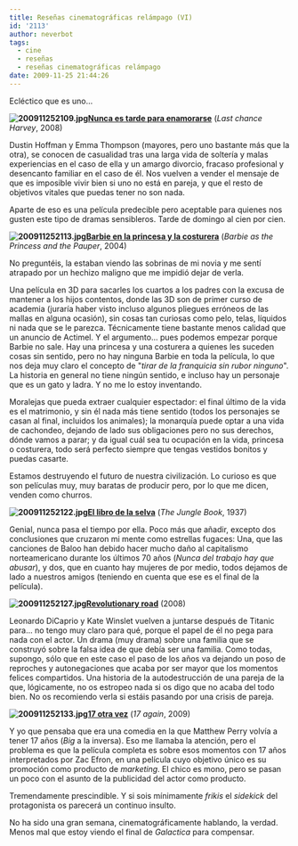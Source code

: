 ```yaml
---
title: Reseñas cinematográficas relámpago (VI)
id: '2113'
author: neverbot
tags:
  - cine
  - reseñas
  - reseñas cinematográficas relámpago
date: 2009-11-25 21:44:26
---
```


Ecléctico que es uno...

**![200911252109.jpg](./resenas-cinematograficas-relampago-vi/200911252109.jpg)[Nunca es tarde para enamorarse](http://www.imdb.com/title/tt1046947/)** (_Last chance Harvey_, 2008)

Dustin Hoffman y Emma Thompson (mayores, pero uno bastante más que la otra), se conocen de casualidad tras una larga vida de soltería y malas experiencias en el caso de ella y un amargo divorcio, fracaso profesional y desencanto familiar en el caso de él. Nos vuelven a vender el mensaje de que es imposible vivir bien si uno no está en pareja, y que el resto de objetivos vitales que puedas tener no son nada.

Aparte de eso es una película predecible pero aceptable para quienes nos gusten este tipo de dramas sensibleros. Tarde de domingo al cien por cien.

**![200911252113.jpg](./resenas-cinematograficas-relampago-vi/200911252113.jpg)[Barbie en la princesa y la costurera](http://www.imdb.com/title/tt0426955/)** (_Barbie as the Princess and the Pauper_, 2004)

No preguntéis, la estaban viendo las sobrinas de mi novia y me sentí atrapado por un hechizo maligno que me impidió dejar de verla.

Una película en 3D para sacarles los cuartos a los padres con la excusa de mantener a los hijos contentos, donde las 3D son de primer curso de academia (juraría haber visto incluso algunos pliegues erróneos de las mallas en alguna ocasión), sin cosas tan curiosas como pelo, telas, líquidos ni nada que se le parezca. Técnicamente tiene bastante menos calidad que un anuncio de Actimel. Y el argumento... pues podemos empezar porque Barbie no sale. Hay una princesa y una costurera a quienes les suceden cosas sin sentido, pero no hay ninguna Barbie en toda la película, lo que nos deja muy claro el concepto de "_tirar de la franquicia sin rubor ninguno_". La historia en general no tiene ningún sentido, e incluso hay un personaje que es un gato y ladra. Y no me lo estoy inventando.

Moralejas que pueda extraer cualquier espectador: el final último de la vida es el matrimonio, y sin él nada más tiene sentido (todos los personajes se casan al final, incluidos los animales); la monarquía puede optar a una vida de cachondeo, dejando de lado sus obligaciones pero no sus derechos, dónde vamos a parar; y da igual cuál sea tu ocupación en la vida, princesa o costurera, todo será perfecto siempre que tengas vestidos bonitos y puedas casarte.

Estamos destruyendo el futuro de nuestra civilización. Lo curioso es que son películas muy, muy baratas de producir pero, por lo que me dicen, venden como churros.

**![200911252122.jpg](./resenas-cinematograficas-relampago-vi/200911252122.jpg)[El libro de la selva](http://www.imdb.com/title/tt0061852/)** (_The Jungle Book_, 1937)

Genial, nunca pasa el tiempo por ella. Poco más que añadir, excepto dos conclusiones que cruzaron mi mente como estrellas fugaces: Una, que las canciones de Baloo han debido hacer mucho daño al capitalismo norteamericano durante los últimos 70 años (_Nunca del trabajo hay que abusar_), y dos, que en cuanto hay mujeres de por medio, todos dejamos de lado a nuestros amigos (teniendo en cuenta que ese es el final de la película).

**![200911252127.jpg](./resenas-cinematograficas-relampago-vi/200911252127.jpg)[Revolutionary road](http://www.imdb.com/title/tt0959337/)** (2008)

Leonardo DiCaprio y Kate Winslet vuelven a juntarse después de Titanic para... no tengo muy claro para qué, porque el papel de él no pega para nada con el actor. Un drama (muy drama) sobre una familia que se construyó sobre la falsa idea de que debía ser una familia. Como todas, supongo, sólo que en este caso el paso de los años va dejando un poso de reproches y autonegaciones que acaba por ser mayor que los momentos felices compartidos. Una historia de la autodestrucción de una pareja de la que, lógicamente, no os estropeo nada si os digo que no acaba del todo bien. No os recomiendo verla si estáis pasando por una crisis de pareja.

**![200911252133.jpg](./resenas-cinematograficas-relampago-vi/200911252133.jpg)[17 otra vez](http://www.imdb.com/title/tt0959337/)** (_17 again_, 2009)

Y yo que pensaba que era una comedia en la que Matthew Perry volvía a tener 17 años (_Big_ a la inversa). Eso me llamaba la atención, pero el problema es que la película completa es sobre esos momentos con 17 años interpretados por Zac Efron, en una película cuyo objetivo único es su promoción como producto de _marketing_. El chico es mono, pero se pasan un poco con el asunto de la publicidad del actor como producto.

Tremendamente prescindible. Y si sois mínimamente _frikis_ el _sidekick_ del protagonista os parecerá un continuo insulto.

No ha sido una gran semana, cinematográficamente hablando, la verdad. Menos mal que estoy viendo el final de _Galactica_ para compensar.
